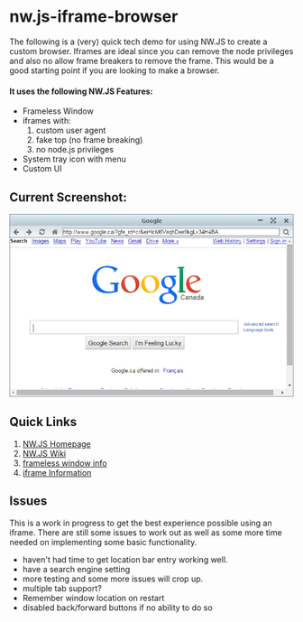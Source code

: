 # nw.js-iframe-browser

The following is a (very) quick tech demo for using NW.JS to create a custom browser. Iframes are ideal since you can remove the node privileges and also no allow frame breakers to remove the frame. This would be a good starting point if you are looking to make a browser.

#### It uses the following NW.JS Features: ####

- Frameless Window
- iframes with:
	1. custom user agent
	2. fake top (no frame breaking)
	3. no node.js privileges
- System tray icon with menu
- Custom UI

## Current Screenshot: ##

![Example](https://raw.githubusercontent.com/gdbate/nw.js-iframe-browser/master/example.png)

## Quick Links ##

1. [NW.JS Homepage](http://nwjs.io/)
2. [NW.JS Wiki](https://github.com/nwjs/nw.js/wiki)
3. [frameless window info](https://github.com/nwjs/nw.js/wiki/Frameless-window)
4. [iframe Information](https://github.com/nwjs/nw.js/wiki/Mini-browser-in-iframe)

## Issues ##

This is a work in progress to get the best experience possible using an iframe. There are still some issues to work out as well as some more time needed on implementing some basic functionality.

- haven't had time to get location bar entry working well.
- have a search engine setting
- more testing and some more issues will crop up.
- multiple tab support?
- Remember window location on restart
- disabled back/forward buttons if no ability to do so
